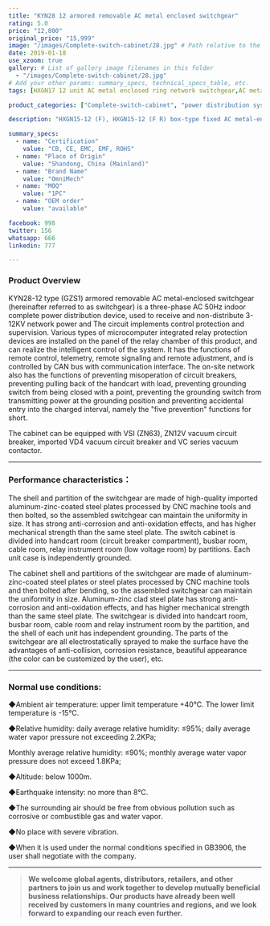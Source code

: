 ```yaml
---
title: "KYN28 12 armored removable AC metal enclosed switchgear"
rating: 5.0
price: "12,800"
original_price: "15,999"
image: "/images/Complete-switch-cabinet/28.jpg" # Path relative to the 'static' folder or use Hugo Pipes
date: 2019-01-18
use_xzoom: true
gallery: # List of gallery image filenames in this folder
  - "/images/Complete-switch-cabinet/28.jpg"
# Add your other params: summary_specs, technical_specs_table, etc.
tags: [HXGN17 12 unit AC metal enclosed ring network switchgear,AC metal enclosed ring network switchgear,12 unit AC metal enclosed ring network switchgear,power distribution system,ring network power supply,stable power distribution,electrical components,circuit breaking,isolation,protection,easy installation,easy maintenance,continuous and secure power supply]

product_categories: ["Complete-switch-cabinet", "power distribution system"]

description: "HXGN15-12 (F), HXGN15-12 (F R) box-type fixed AC metal-enclosed switchgear (hereinafter referred to as switchgear), suitable for rated voltage of 12KV, rated frequency of 50HZ, rated current of 630A and above A three-phase AC system powered by network cabinets or radial terminals, used for segmenting and branching of cable lines."

summary_specs:
  - name: "Certification"
    value: "CB, CE, EMC, EMF, ROHS"
  - name: "Place of Origin"
    value: "Shandong, China (Mainland)"
  - name: "Brand Name"
    value: "OmniMech"
  - name: "MOQ"
    value: "1PC"
  - name: "OEM order"
    value: "available"

facebook: 998
twitter: 156
whatsapp: 666
linkedin: 777    

---
```



### Product Overview


KYN28-12 type (GZS1) armored removable AC metal-enclosed switchgear (hereinafter referred to as switchgear) is a three-phase AC 50Hz indoor complete power distribution device, used to receive and non-distribute 3-12KV network power and The circuit implements control protection and supervision. Various types of microcomputer integrated relay protection devices are installed on the panel of the relay chamber of this product, and can realize the intelligent control of the system. It has the functions of remote control, telemetry, remote signaling and remote adjustment, and is controlled by CAN bus with communication interface. The on-site network also has the functions of preventing misoperation of circuit breakers, preventing pulling back of the handcart with load, preventing grounding switch from being closed with a point, preventing the grounding switch from transmitting power at the grounding position and preventing accidental entry into the charged interval, namely the "five prevention" functions for short.

The cabinet can be equipped with VSI (ZN63), ZN12V vacuum circuit breaker, imported VD4 vacuum circuit breaker and VC series vacuum contactor.

* * *

### Performance characteristics：

The shell and partition of the switchgear are made of high-quality imported aluminum-zinc-coated steel plates processed by CNC machine tools and then bolted, so the assembled switchgear can maintain the uniformity in size. It has strong anti-corrosion and anti-oxidation effects, and has higher mechanical strength than the same steel plate. The switch cabinet is divided into handcart room (circuit breaker compartment), busbar room, cable room, relay instrument room (low voltage room) by partitions. Each unit case is independently grounded.

The cabinet shell and partitions of the switchgear are made of aluminum-zinc-coated steel plates or steel plates processed by CNC machine tools and then bolted after bending, so the assembled switchgear can maintain the uniformity in size. Aluminum-zinc clad steel plate has strong anti-corrosion and anti-oxidation effects, and has higher mechanical strength than the same steel plate. The switchgear is divided into handcart room, busbar room, cable room and relay instrument room by the partition, and the shell of each unit has independent grounding. The parts of the switchgear are all electrostatically sprayed to make the surface have the advantages of anti-collision, corrosion resistance, beautiful appearance (the color can be customized by the user), etc.

* * *

### Normal use conditions:

◆Ambient air temperature: upper limit temperature +40℃. The lower limit temperature is -15°C.

◆Relative humidity: daily average relative humidity: ≤95%; daily average water vapor pressure not exceeding 2.2KPa;

Monthly average relative humidity: ≤90%; monthly average water vapor pressure does not exceed 1.8KPa;

◆Altitude: below 1000m.

◆Earthquake intensity: no more than 8℃.

◆The surrounding air should be free from obvious pollution such as corrosive or combustible gas and water vapor.

◆No place with severe vibration.

◆When it is used under the normal conditions specified in GB3906, the user shall negotiate with the company.


* * *

> **We welcome global agents, distributors, retailers, and other partners to join us and work together to develop mutually beneficial business relationships. Our products have already been well received by customers in many countries and regions, and we look forward to expanding our reach even further.**


